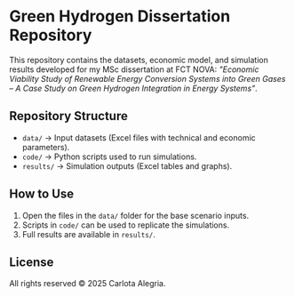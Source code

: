 # Green Hydrogen Dissertation Repository

This repository contains the datasets, economic model, and simulation results developed for my MSc dissertation at FCT NOVA: 
*"Economic Viability Study of Renewable Energy Conversion Systems into Green Gases – 
A Case Study on Green Hydrogen Integration in Energy Systems"*.

## Repository Structure
- `data/` → Input datasets (Excel files with technical and economic parameters).
- `code/` → Python scripts used to run simulations.
- `results/` → Simulation outputs (Excel tables and graphs).

## How to Use
1. Open the files in the `data/` folder for the base scenario inputs.
2. Scripts in `code/` can be used to replicate the simulations.
3. Full results are available in `results/`.

## License
All rights reserved © 2025 Carlota Alegria.  
